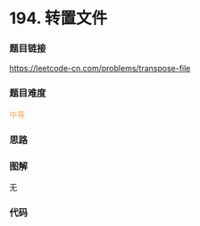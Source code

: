 # 194. 转置文件

### 题目链接

https://leetcode-cn.com/problems/transpose-file

### 题目难度

<font color=#F0AD4E>中等</font>

### 思路



### 图解

无

### 代码

```python
```